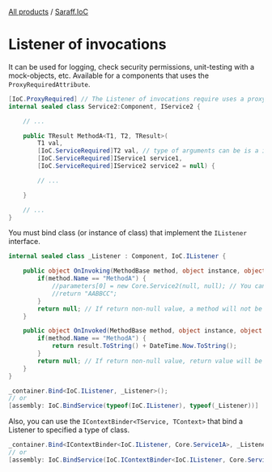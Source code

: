 [All products](../) / [Saraff.IoC](./index.md)
# Listener of invocations
It can be used for logging, check security permissions, unit-testing with a mock-objects, etc.
Available for a components that uses the `ProxyRequiredAttribute`.

```c#
[IoC.ProxyRequired] // The Listener of invocations require uses a proxy
internal sealed class Service2:Component, IService2 {

    // ...

    public TResult MethodA<T1, T2, TResult>(
        T1 val, 
        [IoC.ServiceRequired]T2 val, // type of arguments can be is a interface or/and a class
        [IoC.ServiceRequired]IService1 service1, 
        [IoC.ServiceRequired]IService2 service2 = null) {

        // ...

    }

    // ...
}
```

You must bind class (or instance of class) that implement the `IListener` interface.

```c#
internal sealed class _Listener : Component, IoC.IListener {

    public object OnInvoking(MethodBase method, object instance, object[] parameters) {
        if(method.Name == "MethodA") {
            //parameters[0] = new Core.Service2(null, null); // You can replace parameters of a method.
            //return "AABBCC";
        }
        return null; // If return non-null value, a method will not be invoke, return value will be used as result of invocation. Also, you can throw a exception.
    }

    public object OnInvoked(MethodBase method, object instance, object result) {
        if(method.Name == "MethodA") {
            return result.ToString() + DateTime.Now.ToString();
        }
        return null; // If return non-null value, return value will be used as result of invocation. Also, you can throw a exception.
    }
}
```

```c#
_container.Bind<IoC.IListener, _Listener>();
// or
[assembly: IoC.BindService(typeof(IoC.IListener), typeof(_Listener))]
```

Also, you can use the `IContextBinder<TService, TContext>` that bind a Listener to specified a type of class.

```c#
_container.Bind<IContextBinder<IoC.IListener, Core.Service1A>, _Listener2>();
// or
[assembly: IoC.BindService(IoC.IContextBinder<IoC.IListener, Core.Service1A>, typeof(_Listener2))]
```

